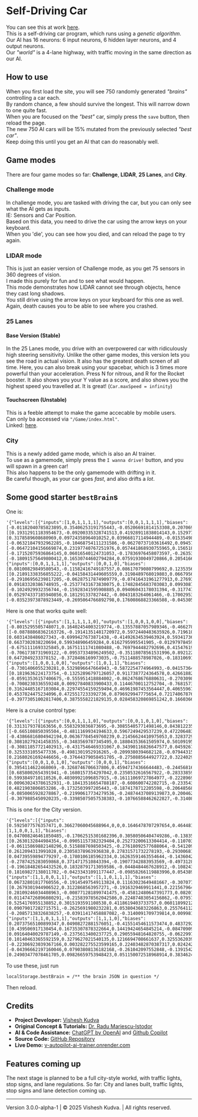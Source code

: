 # Self-Driving Car

You can see this at work [here](https://v-autopilot-ai-trainer.onrender.com/).  
This is a self-driving car program, which runs using a _genetic algorithm_.  
Our AI has 16 neurons: 6 input neurons, 6 hidden layer neurons, and 4 output neurons.  
Our _"world"_ is a 4-lane highway, with traffic moving in the same direction as our AI. 

## How to use

When you first load the site, you will see 750 randomly generated _"brains"_ controlling a car each.  
By random chance, a few should survive the longest. This will narrow down to one quite fast.  
When you are focused on the _"best"_ car, simply press the `save` button, then reload the page.  
The new 750 AI cars will be 15% mutated from the previously selected _"best car"_.  
Keep doing this until you get an AI that can do reasonably well. 

## Game modes

There are four game modes so far: **Challenge**, **LIDAR**, **25 Lanes**, and **City**. 

### Challenge mode

In challenge mode, you are tasked with driving the car, but you can only see what the AI gets as inputs.  
IE: Sensors and Car Position.  
Based on this data, you need to drive the car using the arrow keys on your keyboard.  
When you 'die', you can see how you died, and can reload the page to try again. 

### LIDAR mode

This is just an easier version of Challenge mode, as you get 75 sensors in 360 degrees of vision.  
I made this purely for fun and to see what would happen.  
This mode demonstrates how LIDAR cannot see through objects, hence they cast long shadows.  
You still drive using the arrow keys on your keyboard for this one as well.  
Again, death causes you to be able to see where you crashed.

### 25 Lanes

#### Base Version (Stable)

In the 25 Lanes mode, you drive with an overpowered car with ridiculously high steering sensitivity. 
Unlike the other game modes, this version lets you see the road in actual vision. 
It also has the greatest death screen of all time. 
Here, you can also break using your spacebar, which is 3 times more powerful than your acceleration. 
Press N for nitrous, and R for the Rocket booster. 
It also shows you your Y value as a score, and also shows you the highest speed you travelled at. 
It is great! (`Car.maxSpeed = infinity`)

#### Touchscreen (Unstable)

This is a feeble attempt to make the game accecable by mobile users. \
Can only ba accessed via `"/Game/index.html"`. \
Linked: [here](https://v-autopilot-ai-trainer.onrender.com/Game/index.html).

### City

This is a newly added game mode, which is also an AI trainer. \
To use as a gamemode, simply press the `I wanna drive!` button, and you will spawn in a green car! \
This also happens to be the only gamemode with drifting in it. \
Be careful though, as your car goes _fast_, and also drifts a _lot_.

## Some good starter `bestBrain`s
One is:  
```
'{"levels":[{"inputs":[1,0,1,1,1,1],"outputs":[0,0,1,1,1,1],"biases":[-0.01182040785823895,0.35406253191755443,-0.05206691814153308,0.20706919974535298,-0.10797246745394426,-0.23915153622827912],"weights":[[0.19312911183954673,-0.09200335328741513,0.41928911838014143,0.15297713944334845,-0.04963911292127097,0.12303722951415212],[0.3178589608680969,0.09724358964010252,0.03966817114944489,-0.015354983530439542,-0.014024368521189802,0.20644620364912813],[-0.06321847932962285,-0.10468754111231586,-0.06270737103616492,0.09457287954791482,0.20359037014142134,-0.07448118111569169],[-0.06472104156669874,0.23197740767251976,0.057441868930755965,0.15651838211236999,-0.024679343794898834,-0.04954557468760923],[-0.17152075936864145,0.06016540124731053,-0.17836976458073597,-0.26353788716794463,-0.00535062805458851,-0.03793241134860208],[-0.18091575649800412,0.16530744602794284,0.07591930049720866,0.20541665678103702,0.3861037689937129,-0.05784733953840896]]},{"inputs":[0,0,1,1,1,1],"outputs":[0,0,1,0],"biases":[0.08100829849580543,-0.11582416749187557,0.08617079080799692,0.12353568590423061],"weights":[[0.21891338356855222,-0.04158431449605559,0.3198489768019803,0.06679566228150612],[-0.29106956239817205,-0.06287517874909779,-0.07416431961277913,0.2769391796878701],[0.09183320386748935,-0.25377431673830075,0.17482845683703083,0.09930874948178121],[-0.1024929932356744,-0.15928341595908885,0.09406043178031394,-0.3177475675790124],[0.052974337185940856,0.181291337827442,-0.0043183264061466,-0.17002953494170442],[-0.03523973878923449,-0.2695064766892798,0.17600868823366508,-0.04530570929298176]]}]}'
```
Here is one that works quite well:
```
'{"levels":[{"inputs":[1,1,1,1,1,0],"outputs":[1,0,0,1,0,0],"biases":[-0.8015295505748071,0.16402454003219774,-0.13557887057989346,-0.46627823531690527,-0.5573039339618608,0.6252767642102464],"weights":[[-0.08788868362163726,-0.19141351481720972,0.5972440483635926,0.719610998551176,-0.45747194385540235,-0.16057115879411837],[0.6031438486027343,-0.6999427673871438,-0.41492634539463924,0.5934173613477278,0.09388247178564521,0.6951598775048287],[0.6637302038220694,0.599348906459284,0.6162795995541905,-0.012979784593679811,-0.8897734600368571,-0.05900793002421835],[-0.6751111693325845,0.16751111741080488,-0.7697944482792696,0.4154761960085519,0.37711619801602636,-0.8560602523605734],[-0.7061738731969122,-0.09537334896249502,-0.35118078561531996,0.8921224731760574,0.24371666604507172,0.36146244974296815],[0.6472049233378152,-0.3728486169973035,-0.7511488578987026,-0.18310691039561877,0.8242115053107268,-0.23902482164489433]]},{"inputs":[1,0,0,1,0,0],"outputs":[1,0,1,1],"biases":[-0.7301406055230281,0.5329896647664943,-0.5872254774964993,-0.04157364414213194],"weights":[[0.1819636224173754,-0.13252896797126057,0.9117387724364578,0.42661882928319667],[-0.05913536157406675,-0.555951418884002,-0.8624768676880631,-0.27030989965922503],[-0.7008230336559248,0.00927840833900433,0.11446700112752704,-0.7681573366742185],[0.31624485167103084,0.22974554159259494,0.46961987453564447,0.40655967071142984],[0.4537824475234096,0.4725517233392736,0.8796929947775654,0.7217406787677544],[-0.39773051002817406,0.3875558221829135,0.028458320869851242,0.16603664818334254]]}]}'
```
Here is a cruise control type:
```
'{"levels":[{"inputs":[0,0,1,1,1,0],"outputs":[0,0,1,0,1,0],"biases":[0.3313179378163656,0.5583293036873695,-0.30855405771498146,0.8438122350518391,-0.20258411119912118,0.053490682915185404],"weights":[[-0.665108850395504,-0.4811169934194633,0.5967249429537239,0.4722064838790454,0.05896786211089167,-0.5343354327691278],[-0.43866816804942194,0.06367784549760239,0.21456624410975053,0.3283729717062446,0.0811356249190107,-0.08558398514760045],[0.30810279241458355,-0.3483569787345495,0.18804353661505974,0.501091953598298,0.37149126245892833,-0.49644969496388114],[-0.30811857721402913,-0.4317546469331067,0.34390116826647577,0.045926742627089644,0.027530665338414473,-0.4532771250537914],[0.3253331055477336,-0.4981301952916265,-0.2099380394682128,-0.07944315919195305,-0.07634467673032735,0.010447986242411],[0.21680261692446656,-0.37644379058451705,-0.2750885644927722,0.32240296800524837,0.07298739936445045,0.45845592241956595]]},{"inputs":[0,0,1,0,1,0],"outputs":[0,0,0,1],"biases":[0.3954114622468069,-0.3268746706637806,0.45947174366644483,-0.24456816031830442],"weights":[[0.6858002654391941,-0.1680157354297042,0.2350532616567922,-0.283338592127384],[0.5993849710110526,0.40309921096857915,-0.16111069727864977,-0.22289699668552954],[0.009630243786152931,-0.18413516654788187,-0.608600742202715,-0.23354388347777844],[0.4821903806853286,-0.1732503997205443,-0.1874178712205598,-0.20648568835331432],[-0.0850065928278867,-0.21990617734279536,-0.24874437089139873,0.20046233267019659],[-0.3079885450920235,-0.33985075057538383,-0.10766588462622827,-0.31408101088022733]]}]}'
```

This is one for the City version.
```
'{"levels":[{"inputs":[0.5925077576357471,0.36627060045688964,0,0,0.1646478707297654,0.4644813792256032,0.9833333333333334],"outputs":[1,1,0,0,1,1],"biases":[0.047008246461850485,-0.17062515301682396,0.30580506404749286,-0.13835110046412896,-0.15004829128856914,0.21243039463222657],"weights":[[0.2630132844984354,-0.09051157382329404,0.25273200613304414,-0.1107036110715695,0.08443501393972894,-0.04269563735314497],[-0.06115869882148296,0.5158887698503425,-0.27618092577688064,-0.5412096989699655,-0.06855090968048397,0.1373937807134269],[0.2612094313991028,0.23058378963936838,0.27831571732278193,-0.29300681154455804,-0.06718671313430741,0.35205897790253776],[0.04739559894779297,-0.1780106185962334,0.16263591463554644,-0.14360428316442797,0.19362101194625342,-0.25403140571308347],[-0.2787425283059868,0.3714717510843394,-0.19077342883953569,-0.49731286206484476,0.1927328109553258,0.3314483195840118],[-0.19618482654432526,0.18328791713059586,-0.0448484467628912,-0.10824379330971592,0.2441657588807668,-0.11650256370161181],[0.18169827138011702,-0.04233431091177447,-0.09858266119883996,0.05438981750363256,0.37894085804638733,0.20117055356874483]]},{"inputs":[1,1,0,0,1,1],"outputs":[1,1,0,1,1,1],"biases":[0.06732801817760556,-0.19145497549113824,0.11163023649481667,-0.30707771246613474,-0.18356683837802193,-0.15786651122080694],"weights":[[0.2679301944906522,0.3122868563957271,-0.1916329469911441,0.22156796403969164,-0.1615460784813031,0.06298390182577908],[0.28109246034408963,-0.008771281899741475,-0.45812480647391773,0.08201607686153022,-0.07383955197525711,-0.40564209300052245],[0.011474726896080291,-0.21583978562042586,0.22487483054156862,-0.07957026593885692,0.14702173550322223,0.10094834740557206],[0.5254176955138852,0.3015193591108538,0.4118619403733757,0.06011899212245061,-0.02608662845666787,0.2676807827199126],[0.09079017282715751,-0.2625691980232281,0.0538043683226863,0.2557641125721548,-0.07571567642438287,0.4612685253375055],[-0.20857138326838257,-0.03911417458887082,-0.3140091709739814,0.009981784137602513,0.2052501864506196,0.08610393248055595]]},{"inputs":[1,1,0,1,1,1],"outputs":[1,1,1,0],"biases":[0.20737565100899347,0.04908272881576051,-0.41551454611573474,0.48372924832927516],"weights":[[0.439506917130454,0.16735307878322664,0.14419424654845214,-0.08470909886090491],[0.09164040029787149,-0.2375613400237725,0.29055948164820755,-0.062299734387318534],[0.10140463365592159,0.3279627021540135,0.1216694708661637,0.32553620399657174],[-0.22306923039367166,0.003282275523599165,0.22403482870387317,0.024242474712184617],[-0.04396662197160046,0.07903808136182168,-0.261042097552848,-0.13915421014196847],[0.24903477078461705,0.09826659753948423,0.051150072518968914,0.3834624606984478]]}]}'
```
To use these, just run  
```
localStorage.bestBrain = /** the brain JSON in question */
```
Then reload.

## Credits

- **Project Developer:** [Vishesh Kudva](https://github.com/Visheshbons)
- **Original Concept & Tutorials:** [Dr. Radu Mariescu-Istodor](https://github.com/gniziemazity/Self-driving-car)
- **AI & Code Assistance:** [ChatGPT by OpenAI](https://openai.com/chatgpt) and [Github Copilot](https://github.com/features/copilot)
- **Source Code:** [GitHub Repository](https://github.com/Visheshbons/self-driving-car)
- **Live Demo:** [v-autopilot-ai-trainer.onrender.com](https://v-autopilot-ai-trainer.onrender.com)

## Features coming up

The next stage is planned to be a full city-style workd, with traffic lights, stop signs, and lane regulations.
So far: City and lanes built, traffic lights, stop signs and lane detection coming up.

---

Version 3.0.0-alpha-1 | &copy; 2025 Vishesh Kudva. | All rights reserved.
